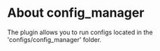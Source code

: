 # About config_manager
The plugin allows you to run configs located in the 'configs/config_manager' folder.

